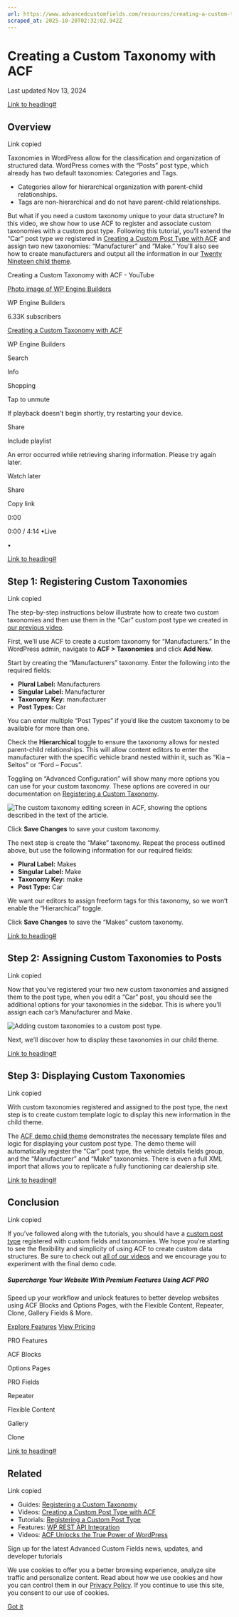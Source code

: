 ```yaml
---
url: https://www.advancedcustomfields.com/resources/creating-a-custom-taxonomy-with-acf
scraped_at: 2025-10-20T02:32:02.942Z
---
```


# Creating a Custom Taxonomy with ACF

Last updated Nov 13, 2024

[Link to heading#](https://www.advancedcustomfields.com/resources/creating-a-custom-taxonomy-with-acf/#overview)

## Overview

Link copied

Taxonomies in WordPress allow for the classification and organization of structured data. WordPress comes with the “Posts” post type, which already has two default taxonomies: Categories and Tags.

- Categories allow for hierarchical organization with parent-child relationships.
- Tags are non-hierarchical and do not have parent-child relationships.

But what if you need a custom taxonomy unique to your data structure? In this video, we show how to use ACF to register and associate custom taxonomies with a custom post type. Following this tutorial, you’ll extend the “Car” post type we registered in [Creating a Custom Post Type with ACF](https://www.advancedcustomfields.com/resources/creating-a-custom-post-type-with-acf/) and assign two new taxonomies: “Manufacturer” and “Make.” You’ll also see how to create manufacturers and output all the information in our [Twenty Nineteen child theme](https://github.com/colorful-tones/acf-demo-child-theme).

Creating a Custom Taxonomy with ACF - YouTube

[Photo image of WP Engine Builders](https://www.youtube.com/channel/UCh1WuL54XFb9ZI6m6goFv1g?embeds_referring_euri=https%3A%2F%2Fwww.advancedcustomfields.com%2F&embeds_referring_origin=https%3A%2F%2Fwww.advancedcustomfields.com)

WP Engine Builders

6.33K subscribers

[Creating a Custom Taxonomy with ACF](https://www.youtube.com/watch?v=Je_-9TrlASI)

WP Engine Builders

Search

Info

Shopping

Tap to unmute

If playback doesn't begin shortly, try restarting your device.

Share

Include playlist

An error occurred while retrieving sharing information. Please try again later.

Watch later

Share

Copy link

0:00

0:00 / 4:14
•Live

•

[Link to heading#](https://www.advancedcustomfields.com/resources/creating-a-custom-taxonomy-with-acf/#step-1-registering-custom-taxonomies)

## Step 1: Registering Custom Taxonomies

Link copied

The step-by-step instructions below illustrate how to create two custom taxonomies and then use them in the “Car” custom post type we created in [our previous video](https://youtu.be/EG4WcVeMU-0).

First, we’ll use ACF to create a custom taxonomy for “Manufacturers.” In the WordPress admin, navigate to **ACF > Taxonomies** and click **Add New**.

Start by creating the “Manufacturers” taxonomy. Enter the following into the required fields:

- **Plural Label:** Manufacturers
- **Singular Label:** Manufacturer
- **Taxonomy Key:** manufacturer
- **Post Types:** Car

You can enter multiple “Post Types” if you’d like the custom taxonomy to be available for more than one.

Check the **Hierarchical** toggle to ensure the taxonomy allows for nested parent-child relationships. This will allow content editors to enter the manufacturer with the specific vehicle brand nested within it, such as “Kia – Seltos” or “Ford – Focus”.

Toggling on “Advanced Configuration” will show many more options you can use for your custom taxonomy. These options are covered in our documentation on [Registering a Custom Taxonomy](https://www.advancedcustomfields.com/resources/registering-a-custom-taxonomy/).

![The custom taxonomy editing screen in ACF, showing the options described in the text of the article. ](https://www.advancedcustomfields.com/wp-content/uploads/2024/11/ACF-Custom-Taxonomy-Edit-Taxonomy-Screen-1.png)

Click **Save Changes** to save your custom taxonomy.

The next step is create the “Make” taxonomy. Repeat the process outlined above, but use the following information for our required fields:

- **Plural Label:** Makes
- **Singular Label:** Make
- **Taxonomy Key:** make
- **Post Type:** Car

We want our editors to assign freeform tags for this taxonomy, so we won’t enable the “Hierarchical” toggle.

Click **Save Changes** to save the “Makes” custom taxonomy.

[Link to heading#](https://www.advancedcustomfields.com/resources/creating-a-custom-taxonomy-with-acf/#step-2-assigning-custom-taxonomies-to-posts)

## Step 2: Assigning Custom Taxonomies to Posts

Link copied

Now that you’ve registered your two new custom taxonomies and assigned them to the post type, when you edit a “Car” post, you should see the additional options for your taxonomies in the sidebar. This is where you’ll assign each car’s Manufacturer and Make.

![Adding custom taxonomies to a custom post type. ](https://www.advancedcustomfields.com/wp-content/uploads/2024/11/Adding-taxonomies-to-posts.png)

Next, we’ll discover how to display these taxonomies in our child theme.

[Link to heading#](https://www.advancedcustomfields.com/resources/creating-a-custom-taxonomy-with-acf/#step-3-displaying-custom-taxonomies)

## Step 3: Displaying Custom Taxonomies

Link copied

With custom taxonomies registered and assigned to the post type, the next step is to create custom template logic to display this new information in the child theme.

The [ACF demo child theme](https://github.com/colorful-tones/acf-demo-child-theme) demonstrates the necessary template files and logic for displaying your custom post type. The demo theme will automatically register the “Car” post type, the vehicle details fields group, and the “Manufacturer” and “Make” taxonomies. There is even a full XML import that allows you to replicate a fully functioning car dealership site.

[Link to heading#](https://www.advancedcustomfields.com/resources/creating-a-custom-taxonomy-with-acf/#conclusion)

## Conclusion

Link copied

If you’ve followed along with the tutorials, you should have a [custom post type](https://www.advancedcustomfields.com/resources/creating-a-custom-post-type-with-acf/) registered with custom fields and taxonomies. We hope you’re starting to see the flexibility and simplicity of using ACF to create custom data structures. Be sure to check out [all of our videos](https://www.youtube.com/playlist?list=PLmHWEf9to377wJBJ3i_W9t6kMiLw3MTx-) and we encourage you to experiment with the final demo code.

##### Supercharge Your Website With Premium Features Using ACF PRO

Speed up your workflow and unlock features to better develop websites using ACF Blocks and Options Pages, with the Flexible Content, Repeater,
Clone, Gallery Fields & More.


[Explore Features](https://www.advancedcustomfields.com/pro/) [View Pricing](https://www.advancedcustomfields.com/pro/#pricing-table/)

PRO Features

ACF Blocks

Options Pages

PRO Fields

Repeater

Flexible Content

Gallery

Clone

[Link to heading#](https://www.advancedcustomfields.com/resources/creating-a-custom-taxonomy-with-acf/#related)

## Related

Link copied

- Guides: [Registering a Custom Taxonomy](https://www.advancedcustomfields.com/resources/registering-a-custom-taxonomy/)
- Videos: [Creating a Custom Post Type with ACF](https://www.advancedcustomfields.com/resources/creating-a-custom-post-type-with-acf/)
- Tutorials: [Registering a Custom Post Type](https://www.advancedcustomfields.com/resources/registering-a-custom-post-type/)
- Features: [WP REST API Integration](https://www.advancedcustomfields.com/resources/wp-rest-api-integration/)
- Videos: [ACF Unlocks the True Power of WordPress](https://www.advancedcustomfields.com/resources/acf-unlocks-the-true-power-of-wordpress/)

Sign up for the latest Advanced Custom Fields news, updates, and developer tutorials

We use cookies to offer you a better browsing experience, analyze site traffic and personalize content. Read about how we use cookies and how you can control them in our [Privacy Policy](https://wpengine.com/legal/privacy/). If you continue to use this site, you consent to our use of cookies.

[Got it](https://www.advancedcustomfields.com/resources/creating-a-custom-taxonomy-with-acf/#)